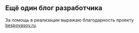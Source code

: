  ## Ещё один блог разработчика
За помощь в реализации выражаю благодарность проекту [bespoyasov.ru](https://bespoyasov.ru/). 
